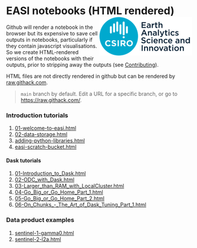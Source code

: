 # EASI notebooks (HTML rendered) <img align="right" src="../resources/csiro_easi_logo.png">

Github will render a notebook in the browser but its expensive to save cell outputs in notebooks, particularly if they contain javascript visualisations.
So we create HTML-rendered versions of the notebooks with their outputs, prior to stripping away the outputs (see [Contributing](../README.md#contributing)).

HTML files are not directly rendered in github but can be rendered by [raw.githack.com](https://raw.githack.com).

> `main` branch by default. Edit a URL for a specific branch, or go to https://raw.githack.com/.

### Introduction tutorials
1. [01-welcome-to-easi.html](https://raw.githack.com/csiro-easi/easi-notebooks/main/html/notebooks/01-welcome-to-easi.html)
1. [02-data-storage.html](https://raw.githack.com/csiro-easi/easi-notebooks/main/html/notebooks/02-data-storage.html)
1. [adding-python-libraries.html](https://raw.githack.com/csiro-easi/easi-notebooks/main/html/notebooks/adding-python-libraries.html)
1. [easi-scratch-bucket.html](https://raw.githack.com/csiro-easi/easi-notebooks/main/html/notebooks/easi-scratch-bucket.html)

#### Dask tutorials
1. [01-Introduction_to_Dask.html](https://raw.githack.com/csiro-easi/easi-notebooks/main/html/notebooks/dask/01-Introduction_to_Dask.html)
1. [02-ODC_with_Dask.html](https://raw.githack.com/csiro-easi/easi-notebooks/main/html/notebooks/dask/02-ODC_with_Dask.html)
1. [03-Larger_than_RAM_with_LocalCluster.html](https://raw.githack.com/csiro-easi/easi-notebooks/main/html/notebooks/dask/03-Larger_than_RAM_with_LocalCluster.html)
1. [04-Go_Big_or_Go_Home_Part_1.html](https://raw.githack.com/csiro-easi/easi-notebooks/main/html/notebooks/dask/04-Go_Big_or_Go_Home_Part_1.html)
1. [05-Go_Big_or_Go_Home_Part_2.html](https://raw.githack.com/csiro-easi/easi-notebooks/main/html/notebooks/dask/05-Go_Big_or_Go_Home_Part_2.html)
1. [06-On_Chunks_-_The_Art_of_Dask_Tuning_Part_1.html](https://raw.githack.com/csiro-easi/easi-notebooks/main/html/notebooks/dask/06-On_Chunks_-_The_Art_of_Dask_Tuning_Part_1.html)

### Data product examples
1. [sentinel-1-gamma0.html](https://raw.githack.com/csiro-easi/easi-notebooks/main/html/notebooks/data_products/sentinel-1-gamma0.html)
1. [sentinel-2-l2a.html](https://raw.githack.com/csiro-easi/easi-notebooks/main/html/notebooks/data_products/sentinel-2-l2a.html)

